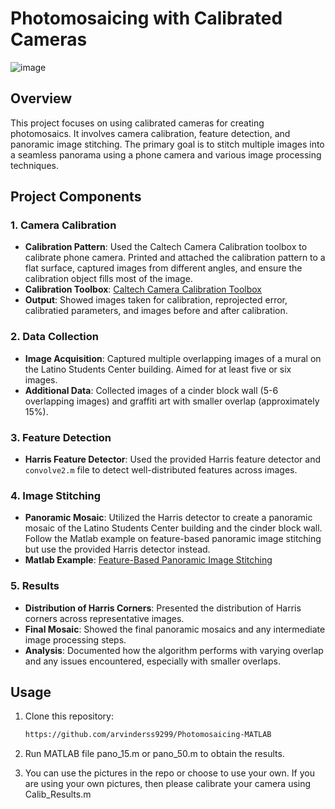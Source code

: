 # Photomosaicing with Calibrated Cameras
![image](https://github.com/user-attachments/assets/07c9573d-0c19-422e-8afc-f9c5be7f9c6d)

## Overview

This project focuses on using calibrated cameras for creating photomosaics. It involves camera calibration, feature detection, and panoramic image stitching. The primary goal is to stitch multiple images into a seamless panorama using a phone camera and various image processing techniques.

## Project Components

### 1. Camera Calibration

- **Calibration Pattern**: Used the Caltech Camera Calibration toolbox to calibrate phone camera. Printed and attached the calibration pattern to a flat surface, captured images from different angles, and ensure the calibration object fills most of the image.
- **Calibration Toolbox**: [Caltech Camera Calibration Toolbox](http://www.vision.caltech.edu/bouguetj/calib_doc/)
- **Output**: Showed images taken for calibration, reprojected error, calibratied parameters, and images before and after calibration.

### 2. Data Collection

- **Image Acquisition**: Captured multiple overlapping images of a mural on the Latino Students Center building. Aimed for at least five or six images.
- **Additional Data**: Collected images of a cinder block wall (5-6 overlapping images) and graffiti art with smaller overlap (approximately 15%).

### 3. Feature Detection

- **Harris Feature Detector**: Used the provided Harris feature detector and `convolve2.m` file to detect well-distributed features across images.

### 4. Image Stitching

- **Panoramic Mosaic**: Utilized the Harris detector to create a panoramic mosaic of the Latino Students Center building and the cinder block wall. Follow the Matlab example on feature-based panoramic image stitching but use the provided Harris detector instead.
- **Matlab Example**: [Feature-Based Panoramic Image Stitching](https://www.mathworks.com/help/vision/ug/feature-based-panoramic-image-stitching.html?searchHighlight=panorama&s_tid=doc_srchtitle)

### 5. Results

- **Distribution of Harris Corners**: Presented the distribution of Harris corners across representative images.
- **Final Mosaic**: Showed the final panoramic mosaics and any intermediate image processing steps.
- **Analysis**: Documented how the algorithm performs with varying overlap and any issues encountered, especially with smaller overlaps.

## Usage

1. Clone this repository:
   ```bash
   https://github.com/arvinderss9299/Photomosaicing-MATLAB

2. Run MATLAB file pano_15.m or pano_50.m to obtain the results. 

3. You can use the pictures in the repo or choose to use your own. If you are using your own pictures, then please calibrate your camera using Calib_Results.m
